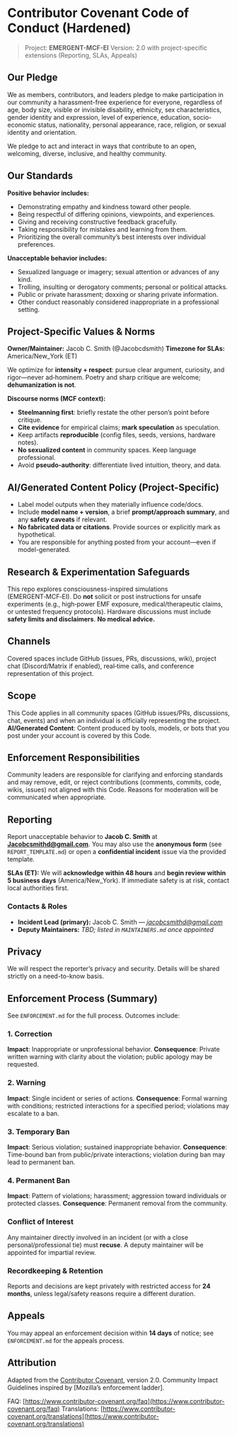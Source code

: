  # Contributor Covenant Code of Conduct (Hardened)

> Project: **EMERGENT-MCF-EI**
> Version: 2.0 with project-specific extensions (Reporting, SLAs, Appeals)

## Our Pledge

We as members, contributors, and leaders pledge to make participation in our community a harassment-free experience for everyone, regardless of age, body size, visible or invisible disability, ethnicity, sex characteristics, gender identity and expression, level of experience, education, socio-economic status, nationality, personal appearance, race, religion, or sexual identity and orientation.

We pledge to act and interact in ways that contribute to an open, welcoming, diverse, inclusive, and healthy community.

## Our Standards

**Positive behavior includes:**

* Demonstrating empathy and kindness toward other people.
* Being respectful of differing opinions, viewpoints, and experiences.
* Giving and receiving constructive feedback gracefully.
* Taking responsibility for mistakes and learning from them.
* Prioritizing the overall community’s best interests over individual preferences.

**Unacceptable behavior includes:**

* Sexualized language or imagery; sexual attention or advances of any kind.
* Trolling, insulting or derogatory comments; personal or political attacks.
* Public or private harassment; doxxing or sharing private information.
* Other conduct reasonably considered inappropriate in a professional setting.

## Project-Specific Values & Norms

**Owner/Maintainer:** Jacob C. Smith (@Jacobcdsmith)
**Timezone for SLAs:** America/New\_York (ET)

We optimize for **intensity + respect**: pursue clear argument, curiosity, and rigor—never ad‑hominem. Poetry and sharp critique are welcome; **dehumanization is not**.

**Discourse norms (MCF context):**

* **Steelmanning first**: briefly restate the other person’s point before critique.
* **Cite evidence** for empirical claims; **mark speculation** as speculation.
* Keep artifacts **reproducible** (config files, seeds, versions, hardware notes).
* **No sexualized content** in community spaces. Keep language professional.
* Avoid **pseudo-authority**: differentiate lived intuition, theory, and data.

## AI/Generated Content Policy (Project-Specific)

* Label model outputs when they materially influence code/docs.
* Include **model name + version**, a brief **prompt/approach summary**, and any **safety caveats** if relevant.
* **No fabricated data or citations**. Provide sources or explicitly mark as hypothetical.
* You are responsible for anything posted from your account—even if model-generated.

## Research & Experimentation Safeguards

This repo explores consciousness-inspired simulations (EMERGENT‑MCF‑EI). Do **not** solicit or post instructions for unsafe experiments (e.g., high‑power EMF exposure, medical/therapeutic claims, or untested frequency protocols). Hardware discussions must include **safety limits and disclaimers**. **No medical advice.**

## Channels

Covered spaces include GitHub (issues, PRs, discussions, wiki), project chat (Discord/Matrix if enabled), real‑time calls, and conference representation of this project.

## Scope

This Code applies in all community spaces (GitHub issues/PRs, discussions, chat, events) and when an individual is officially representing the project.
**AI/Generated Content**: Content produced by tools, models, or bots that you post under your account is covered by this Code.

## Enforcement Responsibilities

Community leaders are responsible for clarifying and enforcing standards and may remove, edit, or reject contributions (comments, commits, code, wikis, issues) not aligned with this Code. Reasons for moderation will be communicated when appropriate.

## Reporting

Report unacceptable behavior to **Jacob C. Smith** at **[Jacobcsmithd@gmail.com](mailto:Jacobcsmithd@gmail.com)**.
You may also use the **anonymous form** (see `REPORT_TEMPLATE.md`) or open a **confidential incident** issue via the provided template.

**SLAs (ET):** We will **acknowledge within 48 hours** and **begin review within 5 business days** (America/New\_York). If immediate safety is at risk, contact local authorities first.

### Contacts & Roles

* **Incident Lead (primary):** Jacob C. Smith — *[jacobcsmithd@gmail.com](mailto:jacobcsmithd@gmail.com)*
* **Deputy Maintainers:** *TBD; listed in `MAINTAINERS.md` once appointed*

## Privacy

We will respect the reporter’s privacy and security. Details will be shared strictly on a need-to-know basis.

## Enforcement Process (Summary)

See `ENFORCEMENT.md` for the full process. Outcomes include:

### 1. Correction

**Impact**: Inappropriate or unprofessional behavior.
**Consequence**: Private written warning with clarity about the violation; public apology may be requested.

### 2. Warning

**Impact**: Single incident or series of actions.
**Consequence**: Formal warning with conditions; restricted interactions for a specified period; violations may escalate to a ban.

### 3. Temporary Ban

**Impact**: Serious violation; sustained inappropriate behavior.
**Consequence**: Time-bound ban from public/private interactions; violation during ban may lead to permanent ban.

### 4. Permanent Ban

**Impact**: Pattern of violations; harassment; aggression toward individuals or protected classes.
**Consequence**: Permanent removal from the community.

### Conflict of Interest

Any maintainer directly involved in an incident (or with a close personal/professional tie) must **recuse**. A deputy maintainer will be appointed for impartial review.

### Recordkeeping & Retention

Reports and decisions are kept privately with restricted access for **24 months**, unless legal/safety reasons require a different duration.

## Appeals

You may appeal an enforcement decision within **14 days** of notice; see `ENFORCEMENT.md` for the appeals process.

## Attribution

Adapted from the [Contributor Covenant][homepage], version 2.0.
Community Impact Guidelines inspired by \[Mozilla’s enforcement ladder].

[homepage]: https://www.contributor-covenant.org/version/2/0/code_of_conduct.html

FAQ: [https://www.contributor-covenant.org/faq](https://www.contributor-covenant.org/faq)
Translations: [https://www.contributor-covenant.org/translations](https://www.contributor-covenant.org/translations)
